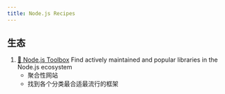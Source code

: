 ```yaml
---
title: Node.js Recipes
---
```


## 生态

1. [🧰 Node.js Toolbox](https://nodejstoolbox.com/) Find actively maintained and popular libraries in the Node.js ecosystem
   - 聚合性网站
   - 找到各个分类最合适最流行的框架